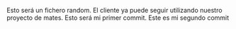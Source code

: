 Esto será un fichero random. El cliente ya puede seguir utilizando nuestro proyecto de mates. Esto será mi primer commit. Este es mi segundo commit
